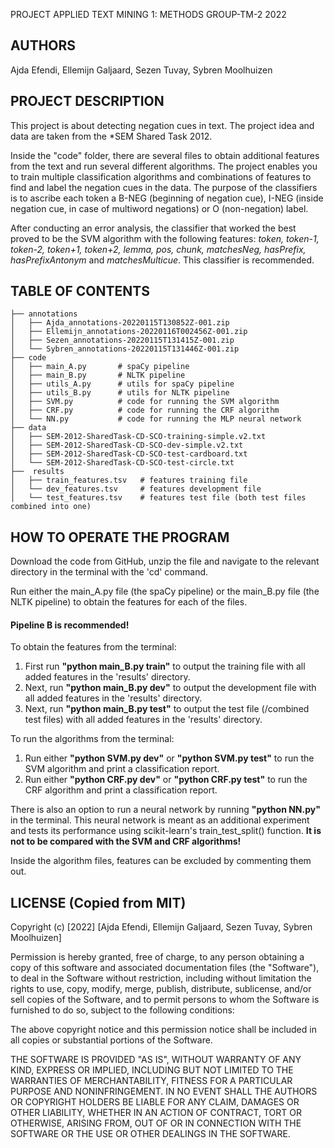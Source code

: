 PROJECT APPLIED TEXT MINING 1: METHODS
GROUP-TM-2
2022

AUTHORS
-------
Ajda Efendi, Ellemijn Galjaard, Sezen Tuvay, Sybren Moolhuizen

PROJECT DESCRIPTION
-------------------
This project is about detecting negation cues in text. The project idea and data are taken from the *SEM Shared Task 2012.

Inside the "code" folder, there are several files to obtain additional features from the text and run several different algorithms.
The project enables you to train multiple classification algorithms and combinations of features to find and label the negation cues in the data.
The purpose of the classifiers is to ascribe each token a B-NEG (beginning of negation cue), I-NEG (inside negation cue, in case of multiword negations) or O (non-negation) label. 

After conducting an error analysis, the classifier that worked the best proved to be the SVM algorithm with the following features: *token, token-1, token-2, token+1, token+2, lemma, pos, chunk, matchesNeg, hasPrefix, hasPrefixAntonym* and *matchesMulticue*. This classifier is recommended.

TABLE OF CONTENTS
-------------------
```
├── annotations                  
│   ├── Ajda_annotations-20220115T130852Z-001.zip
│   ├── Ellemijn_annotations-20220116T002456Z-001.zip
│   ├── Sezen_annotations-20220115T131415Z-001.zip
│   └── Sybren_annotations-20220115T131446Z-001.zip              
├── code
│   ├── main_A.py       # spaCy pipeline
│   ├── main_B.py       # NLTK pipeline
│   ├── utils_A.py      # utils for spaCy pipeline
│   ├── utils_B.py      # utils for NLTK pipeline
│   ├── SVM.py          # code for running the SVM algorithm
│   ├── CRF.py          # code for running the CRF algorithm
│   └── NN.py           # code for running the MLP neural network
├── data
│   ├── SEM-2012-SharedTask-CD-SCO-training-simple.v2.txt
│   ├── SEM-2012-SharedTask-CD-SCO-dev-simple.v2.txt
│   ├── SEM-2012-SharedTask-CD-SCO-test-cardboard.txt
│   └── SEM-2012-SharedTask-CD-SCO-test-circle.txt
├──  results
│   ├── train_features.tsv   # features training file  
│   └── dev_features.tsv     # features development file
│   └── test_features.tsv    # features test file (both test files combined into one)
```

HOW TO OPERATE THE PROGRAM
-------------------------
Download the code from GitHub, unzip the file and navigate to the relevant directory in the terminal with the 'cd' command.

Run either the main_A.py file (the spaCy pipeline) or the main_B.py file (the NLTK pipeline) to obtain the features for each of the files.
#### Pipeline B is recommended!

To obtain the features from the terminal:
1. First run **"python main_B.py train"** to output the training file with all added features in the 'results' directory.
2. Next, run **"python main_B.py dev"** to output the development file with all added features in the 'results' directory.
3. Next, run **"python main_B.py test"** to output the test file (/combined test files) with all added features in the 'results' directory.

To run the algorithms from the terminal:
1. Run either **"python SVM.py dev"** or **"python SVM.py test"** to run the SVM algorithm and print a classification report.
2. Run either **"python CRF.py dev"** or **"python CRF.py test"** to run the CRF algorithm and print a classification report.

There is also an option to run a neural network by running **"python NN.py"** in the terminal. This neural network is meant as an additional experiment and tests its performance using scikit-learn's train_test_split() function. **It is not to be compared with the SVM and CRF algorithms!**

Inside the algorithm files, features can be excluded by commenting them out.

LICENSE (Copied from MIT)
-------------------------
Copyright (c) [2022]
[Ajda Efendi, Ellemijn Galjaard, Sezen Tuvay, Sybren Moolhuizen]

Permission is hereby granted, free of charge, to any person obtaining a copy
of this software and associated documentation files (the "Software"), to deal
in the Software without restriction, including without limitation the rights
to use, copy, modify, merge, publish, distribute, sublicense, and/or sell
copies of the Software, and to permit persons to whom the Software is
furnished to do so, subject to the following conditions:

The above copyright notice and this permission notice shall be included in all
copies or substantial portions of the Software.

THE SOFTWARE IS PROVIDED "AS IS", WITHOUT WARRANTY OF ANY KIND, EXPRESS OR
IMPLIED, INCLUDING BUT NOT LIMITED TO THE WARRANTIES OF MERCHANTABILITY,
FITNESS FOR A PARTICULAR PURPOSE AND NONINFRINGEMENT. IN NO EVENT SHALL THE
AUTHORS OR COPYRIGHT HOLDERS BE LIABLE FOR ANY CLAIM, DAMAGES OR OTHER
LIABILITY, WHETHER IN AN ACTION OF CONTRACT, TORT OR OTHERWISE, ARISING FROM,
OUT OF OR IN CONNECTION WITH THE SOFTWARE OR THE USE OR OTHER DEALINGS IN THE
SOFTWARE.

